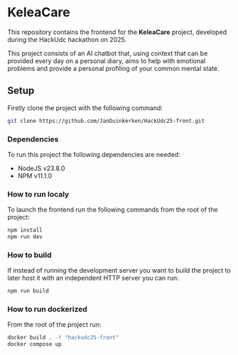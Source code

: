 # KeleaCare
This repository contains the frontend for the **KeleaCare** project, developed during the HackUdc hackathon on 2025.

This project consists of an AI chatbot that, using context that can be provided every day on a personal diary, aims to help with emotional problems and provide a personal profiling of your common mental state.

## Setup
Firstly clone the project with the following command:
```bash
git clone https://github.com/JanDuinkerken/HackUdc25-front.git
```

### Dependencies
To run this project the following dependencies are needed:
- NodeJS v23.8.0
- NPM v11.1.0

### How to run localy
To launch the frontend run the following commands from the root of the project:
```bash
npm install
npm run dev
```

### How to build
If instead of running the development server you want to build the project to later host it with an independent HTTP server you can run:
```bash
npm run build
```

### How to run dockerized
From the root of the project run:
```bash
docker build . -t "hackudc25-front"
docker compose up
```